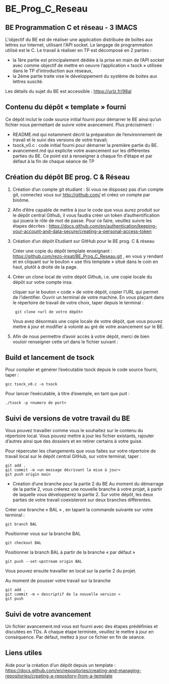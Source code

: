 # BE_Prog_C_Reseau
## BE Programmation C et réseau - 3 IMACS

L'objectif du BE est de réaliser une application distribuée de boîtes aux lettres sur Internet, utilisant l'API socket. Le langage de programmation utilisé est le C. Le travail à réaliser en TP est décomposé en 2 parties : 
  - la 1ère partie est principalement dédiée à la prise en main de l’API socket avec comme objectif de mettre en oeuvre l’application « tsock » utilisée dans le TP d’introduction aux réseaux, 
  - la 2ème partie traite vise le développement du système de boites aux lettres suscité. 

Les détails du sujet du BE est accessible :  https://urlz.fr/98al


## Contenu du dépôt « template » fourni
Ce dépôt inclut le code source initial fourni pour démarrer le BE ainsi qu’un fichier nous permettant de suivre votre avancement. Plus précisément : 
  - README.md qui notamment décrit la préparation de l’environnement de travail et le suivi des versions de votre travail; 
  - tsock_v0.c : code initial fourni pour démarrer la première partie du BE. 
  - avancement.md qui explicite votre avancement sur les différentes parties du BE. Ce point est à renseigner à chaque fin d’étape et par défaut à la fin de chaque séance de TP 


## Création du dépôt BE prog. C &  Réseau  

1. Création d’un compte git étudiant : Si vous ne disposez pas d’un compte git, connectez vous sur http://github.com/ et créez un compte par binôme. 

2. Afin d’être capable de mettre à jour le code que vous aurez produit sur le dépôt central Github, il vous faudra créer un token d’authentification qui jouera le rôle de mot de passe. Pour ce faire, veuillez suivre les étapes décrites : https://docs.github.com/en/authentication/keeping-your-account-and-data-secure/creating-a-personal-access-token

3. Création d’un dépôt Etudiant sur GitHub pour le BE prog. C & réseau
  
   Créer une copie du dépôt template enseignant : https://github.com/rezo-insat/BE_Prog_C_Reseau.git , en vous y rendant et en cliquant sur le bouton « use this template » situé dans le coin en haut, plutôt à droite de la page. 

4. Créer un clone local de votre dépôt Github, i.e. une copie locale du dépôt sur votre compte insa. 
  
    cliquer sur le bouton « code » de votre dépôt, copier l’URL qui permet de l’identifier. 
	Ouvrir un terminal de votre machine. En vous plaçant dans le répertoire de travail de votre choix, taper depuis le terminal :

        git clone <url de votre dépôt>

    Vous avez désormais une copie locale de votre dépôt, que vous pouvez mettre à jour et modifier à volonté au gré de votre avancement sur le BE. 

5. Afin de nous permettre d’avoir accès à votre dépôt, merci de bien vouloir renseigner cette url dans le fichier suivant : 

## Build et lancement de tsock

Pour compiler et générer l’exécutable tsock depuis le code source fourni, taper :

    gcc tsock_v0.c -o tsock

Pour lancer l’exécutable, à titre d’exemple, en tant que puit :

    ./tsock -p <numero de port> 


## Suivi de versions de votre travail du BE

Vous pouvez travailler comme vous le souhaitez sur le contenu du répertoire local. Vous pouvez mettre à jour les fichier existants, rajouter d’autres ainsi que des dossiers et en retirer certains à votre guise. 

Pour répercuter les changements que vous faites sur votre répertoire de travail local sur le dépôt central GitHub, sur votre terminal, taper :
 
    git add .
    git commit -m «un message décrivant la mise à jour»
    git push origin main


- Creation d’une branche pour la partie 2 du BE
Au moment du démarrage de la partie 2, vous créerez une nouvelle branche à votre projet, à partir de laquelle vous développerez la partie 2. Sur votre dépôt, les deux parties de votre travail  coexisteront sur deux branches différentes. 

Créer une branche « BAL » , en tapant la commande suivante sur votre terminal :

    git branch BAL

Positionner vous sur la branche BAL 

    git checkout BAL


Positionner la branch BAL à partir de la branche « par défaut »
   
    git push --set-upstream origin BAL


Vous pouvez ensuite travailler en local sur la partie 2 du projet.

Au moment de pousser votre travail sur la branche 

    git add .
    git commit -m « descriptif de la nouvelle version »
    git push


## Suivi de votre avancement 

Un fichier avancement.md vous est fourni avec des étapes prédéfinies et discutées en TDs. A chaque étape terminée, veuillez le mettre à jour en conséquence. Par défaut, mettez à jour ce fichier en fin de séance. 


## Liens utiles 

Aide pour la création d’un dépôt depuis un template : https://docs.github.com/en/repositories/creating-and-managing-repositories/creating-a-repository-from-a-template
